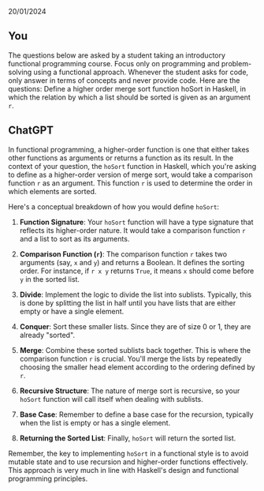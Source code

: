 20/01/2024
## You

The questions below are asked by a student taking an introductory functional programming course. Focus only on programming and problem-solving using a functional approach. Whenever the student asks for code, only answer in terms of concepts and never provide code. Here are the questions:
Define a higher order merge sort function hoSort in Haskell, in which the relation by which a list should be sorted is given as an argument `r`.


## ChatGPT

In functional programming, a higher-order function is one that either takes other functions as arguments or returns a function as its result. In the context of your question, the `hoSort` function in Haskell, which you're asking to define as a higher-order version of merge sort, would take a comparison function `r` as an argument. This function `r` is used to determine the order in which elements are sorted.

Here's a conceptual breakdown of how you would define `hoSort`:

1. **Function Signature**: Your `hoSort` function will have a type signature that reflects its higher-order nature. It would take a comparison function `r` and a list to sort as its arguments.

2. **Comparison Function (`r`)**: The comparison function `r` takes two arguments (say, `x` and `y`) and returns a Boolean. It defines the sorting order. For instance, if `r x y` returns `True`, it means `x` should come before `y` in the sorted list.

3. **Divide**: Implement the logic to divide the list into sublists. Typically, this is done by splitting the list in half until you have lists that are either empty or have a single element.

4. **Conquer**: Sort these smaller lists. Since they are of size 0 or 1, they are already "sorted".

5. **Merge**: Combine these sorted sublists back together. This is where the comparison function `r` is crucial. You'll merge the lists by repeatedly choosing the smaller head element according to the ordering defined by `r`.

6. **Recursive Structure**: The nature of merge sort is recursive, so your `hoSort` function will call itself when dealing with sublists.

7. **Base Case**: Remember to define a base case for the recursion, typically when the list is empty or has a single element.

8. **Returning the Sorted List**: Finally, `hoSort` will return the sorted list.

Remember, the key to implementing `hoSort` in a functional style is to avoid mutable state and to use recursion and higher-order functions effectively. This approach is very much in line with Haskell's design and functional programming principles.